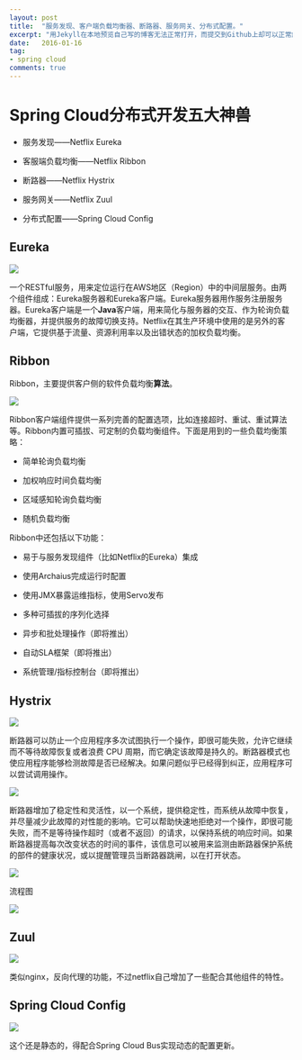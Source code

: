 ```yaml
---
layout: post
title:  "服务发现、客户端负载均衡器、断路器、服务网关、分布式配置。"
excerpt: "用Jekyll在本地预览自己写的博客无法正常打开，而提交到Github上却可以正常解析。"
date:   2016-01-16
tag:
- spring cloud 
comments: true
---
```


# Spring Cloud分布式开发五大神兽

-   服务发现——Netflix Eureka

-   客服端负载均衡——Netflix Ribbon

-   断路器——Netflix Hystrix

-   服务网关——Netflix Zuul

-   分布式配置——Spring Cloud Config

## Eureka

![](/assets/img/medias/SpringCloud分布式开发五大神兽/29efcd4ec6dcc5c1249ef50115ef5599.png)

一个RESTful服务，用来定位运行在AWS地区（Region）中的中间层服务。由两个组件组成：Eureka服务器和Eureka客户端。Eureka服务器用作服务注册服务器。Eureka客户端是一个**Java**客户端，用来简化与服务器的交互、作为轮询负载均衡器，并提供服务的故障切换支持。Netflix在其生产环境中使用的是另外的客户端，它提供基于流量、资源利用率以及出错状态的加权负载均衡。

## Ribbon

Ribbon，主要提供客户侧的软件负载均衡**算法**。  


![](/assets/img/medias/SpringCloud分布式开发五大神兽/5979736638bbec1fc7d9461e2fa6e802.png)

Ribbon客户端组件提供一系列完善的配置选项，比如连接超时、重试、重试算法等。Ribbon内置可插拔、可定制的负载均衡组件。下面是用到的一些负载均衡策略：

-   简单轮询负载均衡

-   加权响应时间负载均衡

-   区域感知轮询负载均衡

-   随机负载均衡

Ribbon中还包括以下功能：

-   易于与服务发现组件（比如Netflix的Eureka）集成

-   使用Archaius完成运行时配置

-   使用JMX暴露运维指标，使用Servo发布

-   多种可插拔的序列化选择

-   异步和批处理操作（即将推出）

-   自动SLA框架（即将推出）

-   系统管理/指标控制台（即将推出）

## Hystrix

![](/assets/img/medias/SpringCloud分布式开发五大神兽/36fcd2adc5a8767d6570132454e16a0d.png)

断路器可以防止一个应用程序多次试图执行一个操作，即很可能失败，允许它继续而不等待故障恢复或者浪费
CPU
周期，而它确定该故障是持久的。断路器模式也使应用程序能够检测故障是否已经解决。如果问题似乎已经得到纠正​​，应用程序可以尝试调用操作。

![](/assets/img/medias/SpringCloud分布式开发五大神兽/2f5e4e46ca2807e7e89ec1c17b653bea.png)

断路器增加了稳定性和灵活性，以一个系统，提供稳定性，而系统从故障中恢复，并尽量减少此故障的对性能的影响。它可以帮助快速地拒绝对一个操作，即很可能失败，而不是等待操作超时（或者不返回）的请求，以保持系统的响应时间。如果断路器提高每次改变状态的时间的事件，该信息可以被用来监测由断路器保护系统的部件的健康状况，或以提醒管理员当断路器跳闸，以在打开状态。

![](/assets/img/medias/SpringCloud分布式开发五大神兽/f8cdef22d62a66899e3fc40f9bfa5ff2.png)

流程图  


![](/assets/img/medias/SpringCloud分布式开发五大神兽/76d1a3b82af1a2fd1a409c672135d294.png)

## Zuul

![](/assets/img/medias/SpringCloud分布式开发五大神兽/387e6d0ea41595aacd0a8640d2bdfd40.png)

类似nginx，反向代理的功能，不过netflix自己增加了一些配合其他组件的特性。

## Spring Cloud Config

![](/assets/img/medias/SpringCloud分布式开发五大神兽/c16b794e1ed76390b466e25a6eec405b.png)

这个还是静态的，得配合Spring Cloud Bus实现动态的配置更新。